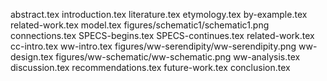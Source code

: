 abstract.tex
introduction.tex
literature.tex
etymology.tex
by-example.tex
related-work.tex
model.tex
figures/schematic1/schematic1.png
connections.tex
SPECS-begins.tex
SPECS-continues.tex
related-work.tex
cc-intro.tex
ww-intro.tex
figures/ww-serendipity/ww-serendipity.png
ww-design.tex
figures/ww-schematic/ww-schematic.png
ww-analysis.tex
discussion.tex
recommendations.tex
future-work.tex
conclusion.tex
